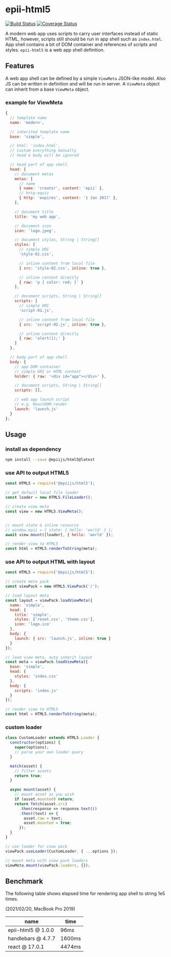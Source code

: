 # epii-html5

[![Build Status](https://travis-ci.org/epiijs/epii-html5.svg?branch=master)](https://travis-ci.org/epiijs/epii-html5)
[![Coverage Status](https://coveralls.io/repos/github/epiijs/epii-html5/badge.svg?branch=master)](https://coveralls.io/github/epiijs/epii-html5?branch=master)

A modern web app uses scripts to carry user interfaces instead of static HTML, however, scripts still should be run in app shell such as `index.html`. App shell contains a bit of DOM container and references of scripts and styles. `epii-html5` is a web app shell definition.

## Features

A web app shell can be defined by a simple `ViewMeta` JSON-like model.
Also JS can be written in definition and will be run in server.
A `ViewMeta` object can inherit from a base `ViewMeta` object.

### example for ViewMeta

```js
{
  // template name
  name: 'modern',

  // inherited template name
  base: 'simple',

  // html: 'index.html',
  // custom everything manually
  // head & body will be ignored

  // head part of app shell
  head: {
    // document metas
    metas: [
      // name
      { name: 'creator', content: 'epii' },
      // http-equiv
      { http: 'expires', content: '1 Jan 2017' },
    ],

    // document title
    title: 'my web app',

    // document icon
    icon: 'logo.jpeg',

    // document styles, String | String[]
    styles: [
      // simple URI
      'style-01.css',

      // inline content from local file
      { src: 'style-02.css', inline: true },

      // inline content directly
      { raw: 'p { color: red; }' }
    ],

    // document scripts, String | String[]
    scripts: [
      // simple URI
      'script-01.js',

      // inline content from local file
      { src: 'script-02.js', inline: true },

      // inline content directly
      { raw: 'alert(1);' }
    ]
  },

  // body part of app shell
  body: {
    // app DOM container
    // simple URI or HTML content
    holder: { raw: '<div id="app"></div>' },

    // document scripts, String | String[]
    scripts: [],

    // web app launch script
    // e.g. ReactDOM.render
    launch: 'launch.js'
  }
};
```

## Usage

### install as dependency
```sh
npm install --save @epiijs/html5@latest
```

### use API to output HTML5
```js
const HTML5 = require('@epiijs/html5');

// get default local file loader
const loader = new HTML5.FileLoader();

// create view meta
const view = new HTML5.ViewMeta();


// mount state & inline resource
// window.epii = { state: { hello: 'world' } };
await view.mount([loader], { hello: 'world' });

// render view to HTML5
const html = HTML5.renderToString(meta);
```

### use API to output HTML with layout
```js
const HTML5 = require('@epiijs/html5');

// create meta pack
const viewPack = new HTML5.ViewPack('/');

// load layout meta
const layout = viewPack.loadViewMeta({
  name: 'simple',
  head: {
    title: 'simple',
    styles: ['reset.css', 'theme.css'],
    icon: 'logo.ico'
  },
  body: {
    launch: { src: 'launch.js', inline: true }
  }
});

// load view meta, auto inherit layout
const meta = viewPack.loadViewMeta({
  base: 'simple',
  head: {
    styles: 'index.css'
  },
  body: {
    scripts: 'index.js'
  }
});

// render view to HTML5
const html = HTML5.renderToString(meta);
```

### custom loader
```js
class CustomLoader extends HTML5.Loader {
  constructor(options) {
    super(options);
    // parse your own loader query
  }

  match(asset) {
    // filter assets
    return true;
  }

  async mount(asset) {
    // mount asset as you wish
    if (asset.mounted) return;
    return fetch(asset.src)
      .then(response => response.text())
      .then((text) => {
        asset.raw = text;
        asset.mounted = true;
      });
  }
}

// use loader for view pack
viewPack.useLoader(CustomLoader, { ...options });

// mount meta with view pack loaders
viewMeta.mount(viewPack.loaders, {});
```

## Benchmark

The following table shows elapsed time for rendering app shell to string 1e5 times.

(2021/02/20, MacBook Pro 2019)

|name|time|
|-|-|
|epii-html5 @ 1.0.0|96ms|
|handlebars @ 4.7.7|1600ms|
|react @ 17.0.1|4474ms|
